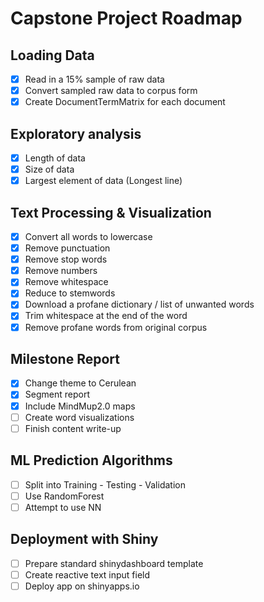 # Capstone Project Roadmap

## Loading Data
- [x] Read in a 15% sample of raw data 
- [x] Convert sampled raw data to corpus form
- [x] Create DocumentTermMatrix for each document

## Exploratory analysis
- [x] Length of data
- [x] Size of data
- [x] Largest element of data (Longest line)

## Text Processing & Visualization
- [x] Convert all words to lowercase
- [x] Remove punctuation
- [x] Remove stop words
- [x] Remove numbers
- [x] Remove whitespace
- [x] Reduce to stemwords
- [x] Download a profane dictionary / list of unwanted words
- [x] Trim whitespace at the end of the word
- [x] Remove profane words from original corpus

## Milestone Report
- [x] Change theme to Cerulean
- [x] Segment report
- [x] Include MindMup2.0 maps
- [ ] Create word visualizations
- [ ] Finish content write-up

## ML Prediction Algorithms
- [ ] Split into Training - Testing - Validation
- [ ] Use RandomForest
- [ ] Attempt to use NN

## Deployment with Shiny
- [ ] Prepare standard shinydashboard template
- [ ] Create reactive text input field
- [ ] Deploy app on shinyapps.io
